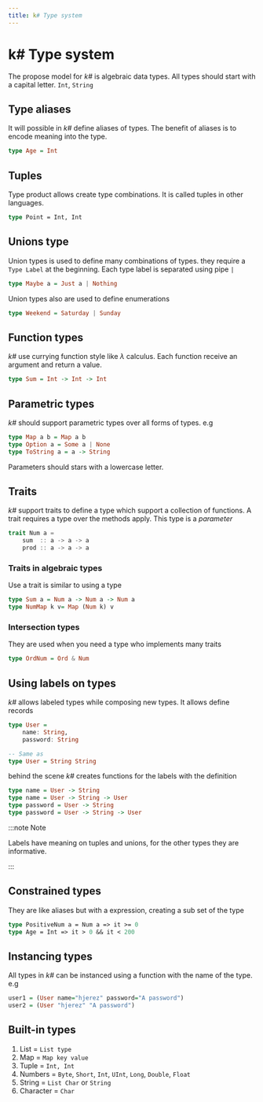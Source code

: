 ```yaml
---
title: k# Type system
---
```


# k# Type system

The propose model for *k#* is algebraic data types. All types should start with a capital letter. `Int`, `String`

## Type aliases

It will possible in *k#* define aliases of types. The benefit of aliases is to encode meaning into the type.

```haskell
type Age = Int
```

## Tuples

Type product allows create type combinations. It is called tuples in other languages.

```fsharp
type Point = Int, Int
```

## Unions type

Union types is used to define many combinations of types. they require a `Type Label` at the beginning. Each type label is separated using pipe `|`

```haskell
type Maybe a = Just a | Nothing
```

Union types also are used to define enumerations

```haskell
type Weekend = Saturday | Sunday
```

## Function types

*k#* use currying function style like $\lambda$ calculus. Each function receive an argument and return a value. 

```haskell
type Sum = Int -> Int -> Int
```

## Parametric types

*k#* should support parametric types over all forms of types. e.g 

```haskell
type Map a b = Map a b
type Option a = Some a | None
type ToString a = a -> String
```

Parameters should stars with a lowercase letter.

## Traits 

*k#* support traits to define a type which support a collection of functions. A trait requires a type over the methods apply. This type is a *parameter*

```scala
trait Num a =
    sum  :: a -> a -> a
    prod :: a -> a -> a
```

### Traits in algebraic types

Use a trait is similar to using a type

```haskell
type Sum a = Num a -> Num a -> Num a 
type NumMap k v= Map (Num k) v
```

### Intersection types

They are used when you need a type who implements many traits

```haskell
type OrdNum = Ord & Num
```

## Using labels on types

*k#* allows labeled types while composing new types. It allows define records

```haskell
type User = 
    name: String, 
    password: String

-- Same as
type User = String String
```

behind the scene *k#* creates functions for the labels with the definition

```haskell
type name = User -> String
type name = User -> String -> User
type password = User -> String
type password = User -> String -> User
```

:::note Note 

Labels have meaning on tuples and unions, for the other types they are informative.

:::

## Constrained types

They are like aliases but with a expression, creating a sub set of the type

```fsharp
type PositiveNum a = Num a => it >= 0
type Age = Int => it > 0 && it < 200
```

## Instancing types

All types in *k#* can be instanced using a function with the name of the type. e.g

```haskell
user1 = (User name="hjerez" password="A password")
user2 = (User "hjerez" "A password")
```

## Built-in types

1. List = `List type`
2. Map = `Map key value`
3. Tuple = `Int, Int`
4. Numbers = `Byte`, `Short`, `Int`, `UInt`, `Long`, `Double`, `Float`
5. String = `List Char` or `String`
6. Character = `Char`

